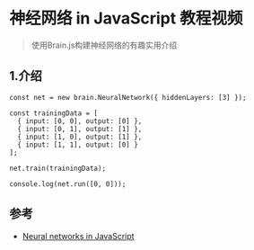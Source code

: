 # 神经网络 in JavaScript 教程视频
>使用Brain.js构建神经网络的有趣实用介绍


## 1.介绍

```
const net = new brain.NeuralNetwork({ hiddenLayers: [3] });

const trainingData = [
  { input: [0, 0], output: [0] },
  { input: [0, 1], output: [1] },
  { input: [1, 0], output: [1] },
  { input: [1, 1], output: [0] }
];

net.train(trainingData);

console.log(net.run([0, 0]));
```


## 参考
- [Neural networks in JavaScript](https://scrimba.com/g/gneuralnetworks)
